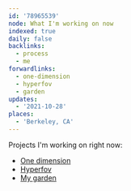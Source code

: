 ```yaml
---
id: '78965539'
node: What I'm working on now
indexed: true
daily: false
backlinks:
  - process
  - me
forwardlinks:
  - one-dimension
  - hyperfov
  - garden
updates:
  - '2021-10-28'
places:
  - 'Berkeley, CA'
---
```


Projects I'm working on right now:

- [One dimension](one-dimension.md)
- [Hyperfov](hyperfov.md)
- [My garden](garden.md)

